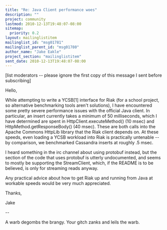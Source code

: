 ```yaml
---
title: "Re: Java Client performance woes"
description: ""
project: community
lastmod: 2010-12-13T19:48:07-08:00
sitemap:
  priority: 0.2
layout: mailinglistitem
mailinglist_id: "msg01781"
mailinglist_parent_id: "msg01780"
author_name: "Jake Eakle"
project_section: "mailinglistitem"
sent_date: 2010-12-13T19:48:07-08:00
---
```



[list moderators -- please ignore the first copy of this message I sent
before subscribing]

Hello,

While attempting to write a YCSB[1] interface for Riak (for a school
project, so alternative benchmarking tools aren't solutions), I have
encountered some pretty severe performance issues with the official Java
client. In particular, an insert currently takes a minimum of 50
milliseconds, which I have determined are spent in
HttpClient.executeMethod() (10 msec) and HttpMethod.getResponseBody() (40
msec). These are both calls into the Apache Commons HttpLib library that
the Riak client depends on. At these speeds, even loading a YCSB workload
into Riak is practically untenable -- by comparison, we benchmarked
Cassandra inserts at roughly .5 msec.

I heard something in the irc channel about using protobuf instead, but the
section of the code that uses protobuf is utterly undocumented, and seems to
mostly be supporting the StreamClient, which, if the README is to be
believed, is only for streaming reads anyway.

Any practical advice about how to get Riak up and running from Java at
workable speeds would be very much appreciated.

Thanks,

Jake

-- 

A warb degombs the brangy. Your gitch zanks and leils the warb.
